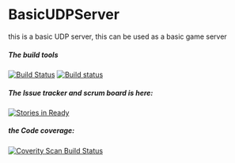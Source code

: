 # BasicUDPServer
this is a basic UDP server, this can be used as a basic game server


##### The build tools

[![Build Status](https://travis-ci.org/HeadhunterXamd/BasicUDPServer.svg?branch=master)](https://travis-ci.org/HeadhunterXamd/BasicUDPServer) [![Build status](https://ci.appveyor.com/api/projects/status/np05m6l0f60t8pcp?svg=true)](https://ci.appveyor.com/project/HeadhunterXamd/basicudpserver)


##### The Issue tracker and scrum board is here:
[![Stories in Ready](https://badge.waffle.io/HeadhunterXamd/BasicUDPServer.svg?label=ready&title=Ready)](http://waffle.io/HeadhunterXamd/BasicUDPServer)

##### the Code coverage:
<a href="https://scan.coverity.com/projects/headhunterxamd-basicudpserver">
  <img alt="Coverity Scan Build Status"
       src="https://scan.coverity.com/projects/6393/badge.svg"/>
</a>
